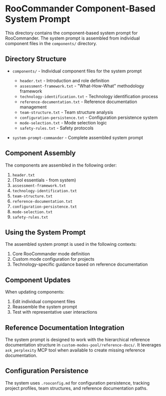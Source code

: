 # RooCommander Component-Based System Prompt

This directory contains the component-based system prompt for RooCommander. The system prompt is assembled from individual component files in the `components/` directory.

## Directory Structure

- `components/` - Individual component files for the system prompt
  - `header.txt` - Introduction and role definition
  - `assessment-framework.txt` - "What-How-What" methodology framework
  - `technology-identification.txt` - Technology identification process
  - `reference-documentation.txt` - Reference documentation management
  - `team-structure.txt` - Team structure analysis
  - `configuration-persistence.txt` - Configuration persistence system
  - `mode-selection.txt` - Mode selection logic
  - `safety-rules.txt` - Safety protocols

- `system-prompt-commander` - Complete assembled system prompt

## Component Assembly

The components are assembled in the following order:

1. `header.txt`
2. (Tool essentials - from system)
3. `assessment-framework.txt`
4. `technology-identification.txt`
5. `team-structure.txt`
6. `reference-documentation.txt`
7. `configuration-persistence.txt`
8. `mode-selection.txt`
9. `safety-rules.txt`

## Using the System Prompt

The assembled system prompt is used in the following contexts:

1. Core RooCommander mode definition
2. Custom mode configuration for projects
3. Technology-specific guidance based on reference documentation

## Component Updates

When updating components:

1. Edit individual component files
2. Reassemble the system prompt
3. Test with representative user interactions

## Reference Documentation Integration

The system prompt is designed to work with the hierarchical reference documentation structure in `custom-modes-pool/reference-docs/`. It leverages `ask_perplexity` MCP tool when available to create missing reference documentation.

## Configuration Persistence

The system uses `.rooconfig.md` for configuration persistence, tracking project profiles, team structures, and reference documentation paths.
